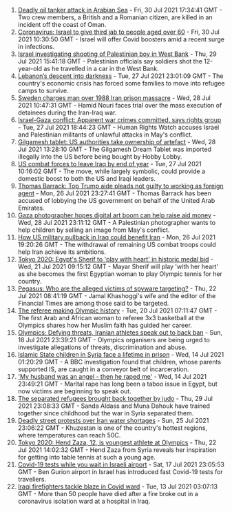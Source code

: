 1. [Deadly oil tanker attack in Arabian Sea](https://www.bbc.co.uk/news/world-middle-east-57977702) - Fri, 30 Jul 2021 17:34:41 GMT - Two crew members, a British and a Romanian citizen, are killed in an incident off the coast of Oman.
2. [Coronavirus: Israel to give third jab to people aged over 60](https://www.bbc.co.uk/news/world-middle-east-58021386) - Fri, 30 Jul 2021 10:30:50 GMT - Israel will offer Covid boosters amid a recent surge in infections.
3. [Israel investigating shooting of Palestinian boy in West Bank](https://www.bbc.co.uk/news/world-middle-east-58010712) - Thu, 29 Jul 2021 15:41:18 GMT - Palestinian officials say soldiers shot the 12-year-old as he travelled in a car in the West Bank.
4. [Lebanon’s descent into darkness](https://www.bbc.co.uk/news/world-middle-east-57988693) - Tue, 27 Jul 2021 23:01:09 GMT - The country's economic crisis has forced some families to move into refugee camps to survive.
5. [Sweden charges man over 1988 Iran prison massacre](https://www.bbc.co.uk/news/world-europe-57996483) - Wed, 28 Jul 2021 10:47:31 GMT - Hamid Nouri faces trial over the mass execution of detainees during the Iran-Iraq war.
6. [Israel-Gaza conflict: Apparent war crimes committed, says rights group](https://www.bbc.co.uk/news/world-middle-east-57982567) - Tue, 27 Jul 2021 18:44:23 GMT - Human Rights Watch accuses Israel and Palestinian militants of unlawful attacks in May's conflict.
7. [Gilgamesh tablet: US authorities take ownership of artefact](https://www.bbc.co.uk/news/world-us-canada-57992957) - Wed, 28 Jul 2021 13:28:10 GMT - The Gilgamesh Dream Tablet was imported illegally into the US before being bought by Hobby Lobby.
8. [US combat forces to leave Iraq by end of year](https://www.bbc.co.uk/news/world-us-canada-57970464) - Tue, 27 Jul 2021 10:16:02 GMT - The move, while largely symbolic, could provide a domestic boost to both the US and Iraqi leaders.
9. [Thomas Barrack: Top Trump aide pleads not guilty to working as foreign agent](https://www.bbc.co.uk/news/world-us-canada-57979356) - Mon, 26 Jul 2021 23:27:41 GMT - Thomas Barrack has been accused of lobbying the US government on behalf of the United Arab Emirates.
10. [Gaza photographer hopes digital art boom can help raise aid money](https://www.bbc.co.uk/news/world-middle-east-57970467) - Wed, 28 Jul 2021 23:11:12 GMT - A Palestinian photographer wants to help children by selling an image from May's conflict.
11. [How US military pullback in Iraq could benefit Iran](https://www.bbc.co.uk/news/world-middle-east-57976007) - Mon, 26 Jul 2021 19:20:26 GMT - The withdrawal of remaining US combat troops could help Iran achieve its ambitions.
12. [Tokyo 2020: Egypt's Sherif to 'play with heart' in historic medal bid](https://www.bbc.co.uk/sport/africa/57844534) - Wed, 21 Jul 2021 09:15:12 GMT - Mayar Sherif will play 'with her heart' as she becomes the first Egyptian woman to play Olympic tennis for her country.
13. [Pegasus: Who are the alleged victims of spyware targeting?](https://www.bbc.co.uk/news/world-57891506) - Thu, 22 Jul 2021 08:41:19 GMT - Jamal Khashoggi's wife and the editor of the Financial Times are among those said to be targeted.
14. [The referee making Olympic history](https://www.bbc.co.uk/sport/africa/57899407) - Tue, 20 Jul 2021 07:11:47 GMT - The first Arab and African woman to referee 3x3 basketball at the Olympics shares how her Muslim faith has guided her career.
15. [Olympics: Defying threats, Iranian athletes speak out to back ban](https://www.bbc.co.uk/news/world-middle-east-57839521) - Sun, 18 Jul 2021 23:39:21 GMT - Olympics organisers are being urged to investigate allegations of threats, discrimination and abuse.
16. [Islamic State children in Syria face a lifetime in prison](https://www.bbc.co.uk/news/world-middle-east-57829441) - Wed, 14 Jul 2021 01:20:29 GMT - A BBC investigation found that children, whose parents supported IS, are caught in a conveyor belt of incarceration.
17. ['My husband was an angel - then he raped me'](https://www.bbc.co.uk/news/world-middle-east-57694110) - Wed, 14 Jul 2021 23:49:21 GMT - Marital rape has long been a taboo issue in Egypt, but now victims are beginning to speak out.
18. [The separated refugees brought back together by judo](https://www.bbc.co.uk/news/world-58020945) - Thu, 29 Jul 2021 23:08:33 GMT - Sanda Aldass and Muna Dahouk have trained together since childhood but the war in Syria separated them.
19. [Deadly street protests over Iran water shortages](https://www.bbc.co.uk/news/world-middle-east-57948717) - Sun, 25 Jul 2021 23:06:22 GMT - Khuzestan is one of the country's hottest regions, where temperatures can reach 50C.
20. [Tokyo 2020: Hend Zaza, 12, is youngest athlete at Olympics](https://www.bbc.co.uk/news/world-middle-east-57925985) - Thu, 22 Jul 2021 14:02:32 GMT - Hend Zaza from Syria reveals her inspiration for getting into table tennis at such a young age.
21. [Covid-19 tests while you wait in Israeli airport](https://www.bbc.co.uk/news/world-middle-east-57869807) - Sat, 17 Jul 2021 23:05:53 GMT - Ben Gurion airport in Israel has introduced fast Covid-19 tests for travellers.
22. [Iraqi firefighters tackle blaze in Covid ward](https://www.bbc.co.uk/news/world-middle-east-57815621) - Tue, 13 Jul 2021 03:07:13 GMT - More than 50 people have died after a fire broke out in a coronavirus isolation ward at a hospital in Iraq.
